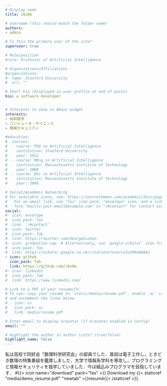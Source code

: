 ```yaml
---
# Display name
title: i0z0m

# Username (this should match the folder name)
authors:
- admin

# Is this the primary user of the site?
superuser: true

# Role/position
#role: Professor of Artificial Intelligence

# Organizations/Affiliations
#organizations:
#- name: Stanford University
#  url: ""

# Short bio (displayed in user profile at end of posts)
bio: a software developer


# Interests to show in About widget
interests:
- 純粋数学
- コンピュータ・サイエンス
- 情報セキュリティ

#education:
#  courses:
#  - course: PhD in Artificial Intelligence
#    institution: Stanford University
#    year: 2012
#  - course: MEng in Artificial Intelligence
#    institution: Massachusetts Institute of Technology
#    year: 2009
#  - course: BSc in Artificial Intelligence
#    institution: Massachusetts Institute of Technology
#    year: 2008

# Social/Academic Networking
# For available icons, see: https://sourcethemes.com/academic/docs/page-builder/#icons
#   For an email link, use "fas" icon pack, "envelope" icon, and a link in the
#   form "mailto:your-email@example.com" or "/#contact" for contact widget.
social:
#- icon: envelope
#  icon_pack: fas
#  link: '/#contact'
#- icon: twitter
#  icon_pack: fab
#  link: https://twitter.com/GeorgeCushen
#- icon: graduation-cap  # Alternatively, use `google-scholar` icon from `ai` icon pack
#  icon_pack: fas
#  link: https://scholar.google.co.uk/citations?user=sIwtMXoAAAAJ
- icon: github
  icon_pack: fab
  link: https://github.com/i0z0m
#- icon: linkedin
#  icon_pack: fab
#  link: https://www.linkedin.com/

# Link to a PDF of your resume/CV.
# To use: copy your resume to `static/media/resume.pdf`, enable `ai` icons in `params.toml`, 
# and uncomment the lines below.
# - icon: cv
#   icon_pack: ai
#   link: media/resume.pdf

# Enter email to display Gravatar (if Gravatar enabled in Config)
email: ""

# Highlight the author in author lists? (true/false)
highlight_name: false
---
```


私は高校で同好会「数理科学研究会」の部員でした．普段は電子工作し，ときどき数理の特集番組を鑑賞しました．大学で情報系学科を専攻し，プログラミングと情報セキュリティを独学していました．今は組込みプログラマを目指しています．
#{{< icon name="download" pack="fas" >}} Download my {{< staticref "media/demo_resume.pdf" "newtab" >}}resumé{{< /staticref >}}.
